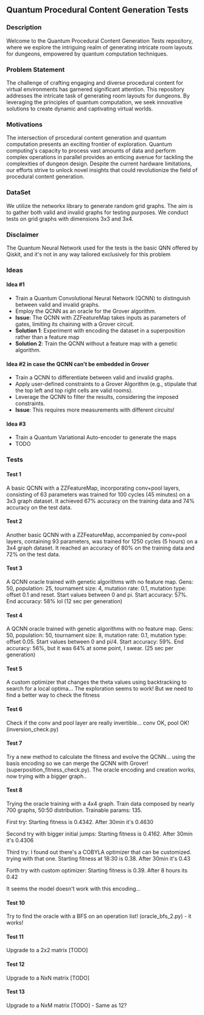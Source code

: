 ## Quantum Procedural Content Generation Tests

### Description
Welcome to the Quantum Procedural Content Generation Tests repository, where we explore the intriguing realm of generating intricate room layouts for dungeons, empowered by quantum computation techniques.

### Problem Statement
The challenge of crafting engaging and diverse procedural content for virtual environments has garnered significant attention. This repository addresses the intricate task of generating room layouts for dungeons. By leveraging the principles of quantum computation, we seek innovative solutions to create dynamic and captivating virtual worlds.

### Motivations
The intersection of procedural content generation and quantum computation presents an exciting frontier of exploration. Quantum computing's capacity to process vast amounts of data and perform complex operations in parallel provides an enticing avenue for tackling the complexities of dungeon design. Despite the current hardware limitations, our efforts strive to unlock novel insights that could revolutionize the field of procedural content generation.

### DataSet
We utilize the networkx library to generate random grid graphs. The aim is to gather both valid and invalid graphs for testing purposes. We conduct tests on grid graphs with dimensions 3x3 and 3x4.

### Disclaimer
The Quantum Neural Network used for the tests is the basic QNN offered by Qiskit, and it's not in any way tailored exclusively for this problem

### Ideas

#### Idea #1
- Train a Quantum Convolutional Neural Network (QCNN) to distinguish between valid and invalid graphs.
- Employ the QCNN as an oracle for the Grover algorithm.
- **Issue**: The QCNN with ZZFeatureMap takes inputs as parameters of gates, limiting its chaining with a Grover circuit.
- **Solution 1**: Experiment with encoding the dataset in a superposition rather than a feature map
- **Solution 2**: Train the QCNN without a feature map with a genetic algorithm.

#### Idea #2 in case the QCNN can't be embedded in Grover
- Train a QCNN to differentiate between valid and invalid graphs.
- Apply user-defined constraints to a Grover Algorithm (e.g., stipulate that the top left and top right cells are valid rooms).
- Leverage the QCNN to filter the results, considering the imposed constraints.
- **Issue**: This requires more measurements with different circuits!

#### Idea #3
- Train a Quantum Variational Auto-encoder to generate the maps
- TODO

### Tests

#### Test 1
A basic QCNN with a ZZFeatureMap, incorporating conv+pool layers, consisting of 63 parameters was trained for 100 cycles (45 minutes) on a 3x3 graph dataset. It achieved 67% accuracy on the training data and 74% accuracy on the test data.

#### Test 2
Another basic QCNN with a ZZFeatureMap, accompanied by conv+pool layers, containing 93 parameters, was trained for 1250 cycles (5 hours) on a 3x4 graph dataset. It reached an accuracy of 80% on the training data and 72% on the test data.

#### Test 3
A QCNN oracle trained with genetic algorithms with no feature map.
Gens: 50, population: 25, tournament size: 4, mutation rate: 0.1, mutation type: offset 0.1 and reset.
Start values between 0 and pi.
Start accuracy: 57%.
End accuracy: 58% lol
(12 sec per generation)

#### Test 4
A QCNN oracle trained with genetic algorithms with no feature map.
Gens: 50, population: 50, tournament size: 8, mutation rate: 0.1, mutation type: offset 0.05.
Start values between 0 and pi/4.
Start accuracy: 59%.
End accuracy: 56%, but it was 64% at some point, I swear.
(25 sec per generation)

#### Test 5
A custom optimizer that changes the theta values using backtracking to search for a local optima... The exploration seems to work! But we need to find a better way to check the fitness

#### Test 6
Check if the conv and pool layer are really invertible... conv OK, pool OK! (inversion_check.py)

#### Test 7
Try a new method to calculate the fitness and evolve the QCNN... using the basis encoding so we can merge the QCNN with Grover! (superposition_fitness_check.py). The oracle encoding and creation works, now trying with a bigger graph..

#### Test 8
Trying the oracle training with a 4x4 graph. Train data composed by nearly 700 graphs, 50:50 distribution. Trainable params: 135.

First try: Starting fitness is 0.4342. After 30min it's 0.4630

Second try with bigger initial jumps: Starting fitness is 0.4162. After 30min it's 0.4306

Third try: I found out there's a COBYLA optimizer that can be customized. trying with that one. Starting fitness at 18:30 is 0.38. After 30min it's 0.43

Forth try with custom optimizer: Starting fitness is 0.39. After 8 hours its 0.42

It seems the model doesn't work with this encoding...

#### Test 10
Try to find the oracle with a BFS on an operation list! (oracle_bfs_2.py) - it works!

#### Test 11
Upgrade to a 2x2 matrix [TODO]

#### Test 12
Upgrade to a NxN matrix [TODO]

#### Test 13
Upgrade to a NxM matrix [TODO] - Same as 12?